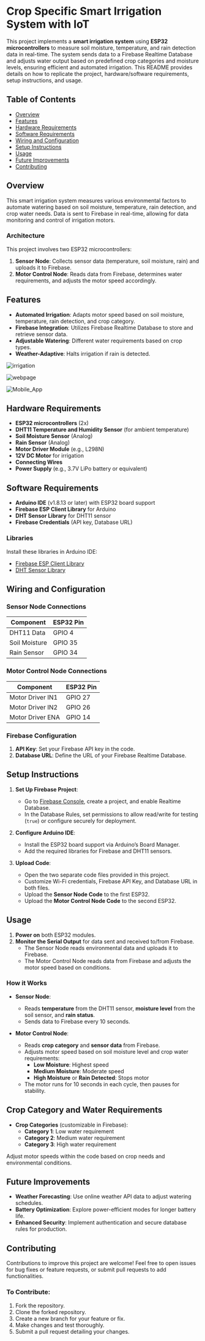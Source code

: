 # Crop Specific Smart Irrigation System with IoT
This project implements a **smart irrigation system** using **ESP32 microcontrollers** to measure soil moisture, temperature, and rain detection data in real-time. The system sends data to a Firebase Realtime Database and adjusts water output based on predefined crop categories and moisture levels, ensuring efficient and automated irrigation. This README provides details on how to replicate the project, hardware/software requirements, setup instructions, and usage.

## Table of Contents
- [Overview](#overview)
- [Features](#features)
- [Hardware Requirements](#hardware-requirements)
- [Software Requirements](#software-requirements)
- [Wiring and Configuration](#wiring-and-configuration)
- [Setup Instructions](#setup-instructions)
- [Usage](#usage)
- [Future Improvements](#future-improvements)
- [Contributing](#contributing)

## Overview

This smart irrigation system measures various environmental factors to automate watering based on soil moisture, temperature, rain detection, and crop water needs. Data is sent to Firebase in real-time, allowing for data monitoring and control of irrigation motors.

### Architecture

This project involves two ESP32 microcontrollers:
1. **Sensor Node**: Collects sensor data (temperature, soil moisture, rain) and uploads it to Firebase.
2. **Motor Control Node**: Reads data from Firebase, determines water requirements, and adjusts the motor speed accordingly.

## Features

- **Automated Irrigation**: Adapts motor speed based on soil moisture, temperature, rain detection, and crop category.
- **Firebase Integration**: Utilizes Firebase Realtime Database to store and retrieve sensor data.
- **Adjustable Watering**: Different water requirements based on crop types.
- **Weather-Adaptive**: Halts irrigation if rain is detected.

 ![irrigation](https://github.com/user-attachments/assets/e40aaae6-9b33-4af9-b1aa-11a61280b1a3)

 ![webpage](https://github.com/user-attachments/assets/a6141059-d511-4117-a119-c4758f422f0c)

 ![Mobile_App](https://github.com/user-attachments/assets/a2e7b69a-6299-4ef4-b086-85409c765085)



## Hardware Requirements

- **ESP32 microcontrollers** (2x)
- **DHT11 Temperature and Humidity Sensor** (for ambient temperature)
- **Soil Moisture Sensor** (Analog)
- **Rain Sensor** (Analog)
- **Motor Driver Module** (e.g., L298N)
- **12V DC Motor** for irrigation
- **Connecting Wires**
- **Power Supply** (e.g., 3.7V LiPo battery or equivalent)

## Software Requirements

- **Arduino IDE** (v1.8.13 or later) with ESP32 board support
- **Firebase ESP Client Library** for Arduino
- **DHT Sensor Library** for DHT11 sensor
- **Firebase Credentials** (API key, Database URL)

### Libraries

Install these libraries in Arduino IDE:
- [Firebase ESP Client Library](https://github.com/mobizt/Firebase-ESP32)
- [DHT Sensor Library](https://github.com/adafruit/DHT-sensor-library)

## Wiring and Configuration

### Sensor Node Connections

| Component         | ESP32 Pin |
|-------------------|-----------|
| DHT11 Data        | GPIO 4    |
| Soil Moisture     | GPIO 35   |
| Rain Sensor       | GPIO 34   |

### Motor Control Node Connections

| Component          | ESP32 Pin |
|--------------------|-----------|
| Motor Driver IN1   | GPIO 27   |
| Motor Driver IN2   | GPIO 26   |
| Motor Driver ENA   | GPIO 14   |

### Firebase Configuration

1. **API Key**: Set your Firebase API key in the code.
2. **Database URL**: Define the URL of your Firebase Realtime Database.

## Setup Instructions

1. **Set Up Firebase Project**:
   - Go to [Firebase Console](https://console.firebase.google.com/), create a project, and enable Realtime Database.
   - In the Database Rules, set permissions to allow read/write for testing (`true`) or configure securely for deployment.

2. **Configure Arduino IDE**:
   - Install the ESP32 board support via Arduino’s Board Manager.
   - Add the required libraries for Firebase and DHT11 sensors.

3. **Upload Code**:
   - Open the two separate code files provided in this project.
   - Customize Wi-Fi credentials, Firebase API Key, and Database URL in both files.
   - Upload the **Sensor Node Code** to the first ESP32.
   - Upload the **Motor Control Node Code** to the second ESP32.

## Usage

1. **Power on** both ESP32 modules.
2. **Monitor the Serial Output** for data sent and received to/from Firebase.
   - The Sensor Node reads environmental data and uploads it to Firebase.
   - The Motor Control Node reads data from Firebase and adjusts the motor speed based on conditions.

### How it Works

- **Sensor Node**:
   - Reads **temperature** from the DHT11 sensor, **moisture level** from the soil sensor, and **rain status**.
   - Sends data to Firebase every 10 seconds.
   
- **Motor Control Node**:
   - Reads **crop category** and **sensor data** from Firebase.
   - Adjusts motor speed based on soil moisture level and crop water requirements:
     - **Low Moisture**: Highest speed
     - **Medium Moisture**: Moderate speed
     - **High Moisture** or **Rain Detected**: Stops motor
   - The motor runs for 10 seconds in each cycle, then pauses for stability.

## Crop Category and Water Requirements

- **Crop Categories** (customizable in Firebase):
  - **Category 1**: Low water requirement
  - **Category 2**: Medium water requirement
  - **Category 3**: High water requirement

Adjust motor speeds within the code based on crop needs and environmental conditions.

## Future Improvements

- **Weather Forecasting**: Use online weather API data to adjust watering schedules.
- **Battery Optimization**: Explore power-efficient modes for longer battery life.
- **Enhanced Security**: Implement authentication and secure database rules for production.

## Contributing

Contributions to improve this project are welcome! Feel free to open issues for bug fixes or feature requests, or submit pull requests to add functionalities.

### To Contribute:
1. Fork the repository.
2. Clone the forked repository.
3. Create a new branch for your feature or fix.
4. Make changes and test thoroughly.
5. Submit a pull request detailing your changes.
